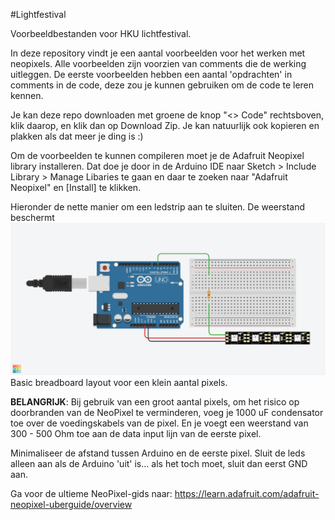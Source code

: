#Lightfestival

Voorbeeldbestanden voor HKU lichtfestival.

In deze repository vindt je een aantal voorbeelden voor het werken met neopixels. Alle voorbeelden zijn voorzien van comments die de werking uitleggen. 
De eerste voorbeelden hebben een aantal 'opdrachten' in comments in de code, deze zou je kunnen gebruiken om de code te leren kennen.

Je kan deze repo downloaden met groene de knop "<> Code" rechtsboven, klik daarop, en klik dan op Download Zip. Je kan natuurlijk ook kopieren en plakken als dat meer je ding is :)

Om de voorbeelden te kunnen compileren moet je de Adafruit Neopixel library installeren. Dat doe je door in de Arduino IDE naar Sketch > Include Library > Manage Libaries te gaan en daar te zoeken naar "Adafruit Neopixel" en [Install] te klikken.

Hieronder de nette manier om een ledstrip aan te sluiten. De weerstand beschermt 
![basis breadboard setup](images/Neopixels%20basic.png)
Basic breadboard layout voor een klein aantal pixels.

__BELANGRIJK__: 
Bij gebruik van een groot aantal pixels, om het risico op doorbranden van de NeoPixel te verminderen, voeg je 1000 uF condensator toe over de voedingskabels van de pixel. En je voegt een weerstand van 300 - 500 Ohm toe aan de data input lijn van de eerste pixel.

Minimaliseer de afstand tussen Arduino en de eerste pixel. 
Sluit de leds alleen aan als de Arduino 'uit' is... als het toch moet, sluit dan eerst GND aan.

Ga voor de ultieme NeoPixel-gids naar:
https://learn.adafruit.com/adafruit-neopixel-uberguide/overview
